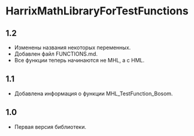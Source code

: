 HarrixMathLibraryForTestFunctions
=================================

1.2
-----
 * Изменены названия некоторых переменных.
 * Добавлен файл FUNCTIONS.md.
 * Все функции теперь начинаются не MHL, а с HML.

1.1
-----
 * Добавлена информация о функции MHL_TestFunction_Bosom.

1.0
-----
 * Первая версия библиотеки.